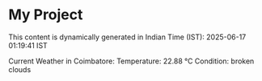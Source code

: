 # My Project

This content is dynamically generated in Indian Time (IST): 2025-06-17 01:19:41 IST


Current Weather in Coimbatore:
Temperature: 22.88 °C
Condition: broken clouds
